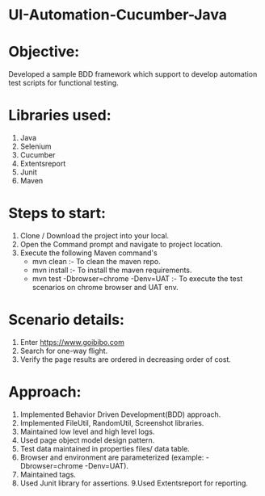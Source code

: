 # UI-Automation-Cucumber-Java
# Objective: 
Developed a sample BDD framework which support to develop automation test scripts for functional testing.

# Libraries used:
1. Java
2. Selenium
3. Cucumber
4. Extentsreport
5. Junit
6. Maven

# Steps to start:
1. Clone / Download the project into your local.
2. Open the Command prompt and navigate to project location.
3. Execute the following Maven command's
    - mvn clean :- To clean the maven repo.
    - mvn install :- To install the maven requirements.
    - mvn test -Dbrowser=chrome -Denv=UAT :- To execute the test scenarios on chrome browser and UAT env.

# Scenario details: 
1. Enter https://www.goibibo.com
2. Search for one-way flight.
3. Verify the page results are ordered in decreasing order of cost.

# Approach: 
1. Implemented Behavior Driven Development(BDD) approach.
2. Implemented FileUtil, RandomUtil, Screenshot libraries. 
3. Maintained low level and high level logs.
4. Used page object model design pattern.
5. Test data maintained in properties files/ data table.
6. Browser and environment are parameterized (example: -Dbrowser=chrome -Denv=UAT).
7. Maintained tags.
8. Used Junit library for assertions.
9.Used Extentsreport for reporting.
